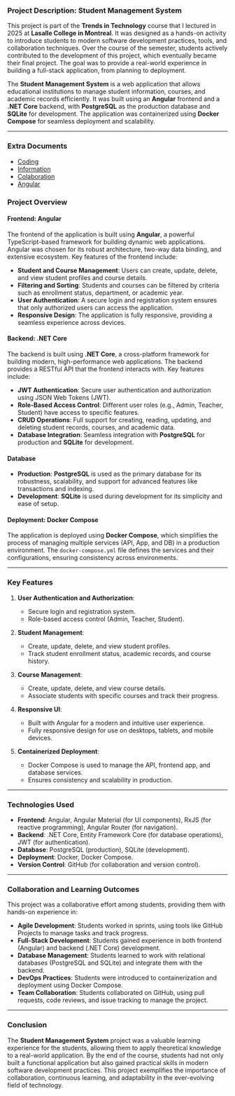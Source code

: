 ### **Project Description: Student Management System**

This project is part of the **Trends in Technology** course that I lectured in 2025 at **Lasalle College in Montreal**. It was designed as a hands-on activity to introduce students to modern software development practices, tools, and collaboration techniques. Over the course of the semester, students actively contributed to the development of this project, which eventually became their final project. The goal was to provide a real-world experience in building a full-stack application, from planning to deployment.

The **Student Management System** is a web application that allows educational institutions to manage student information, courses, and academic records efficiently. It was built using an **Angular** frontend and a **.NET Core** backend, with **PostgreSQL** as the production database and **SQLite** for development. The application was containerized using **Docker Compose** for seamless deployment and scalability.

---

### **Extra Documents**

- [Coding](README.code.md)
- [Information](README.info.md)
- [Colaboration](README.colab.md)
- [Angular](README.angular.md)

### **Project Overview**

#### **Frontend: Angular**
The frontend of the application is built using **Angular**, a powerful TypeScript-based framework for building dynamic web applications. Angular was chosen for its robust architecture, two-way data binding, and extensive ecosystem. Key features of the frontend include:
- **Student and Course Management**: Users can create, update, delete, and view student profiles and course details.
- **Filtering and Sorting**: Students and courses can be filtered by criteria such as enrollment status, department, or academic year.
- **User Authentication**: A secure login and registration system ensures that only authorized users can access the application.
- **Responsive Design**: The application is fully responsive, providing a seamless experience across devices.

#### **Backend: .NET Core**
The backend is built using **.NET Core**, a cross-platform framework for building modern, high-performance web applications. The backend provides a RESTful API that the frontend interacts with. Key features include:
- **JWT Authentication**: Secure user authentication and authorization using JSON Web Tokens (JWT).
- **Role-Based Access Control**: Different user roles (e.g., Admin, Teacher, Student) have access to specific features.
- **CRUD Operations**: Full support for creating, reading, updating, and deleting student records, courses, and academic data.
- **Database Integration**: Seamless integration with **PostgreSQL** for production and **SQLite** for development.

#### **Database**
- **Production**: **PostgreSQL** is used as the primary database for its robustness, scalability, and support for advanced features like transactions and indexing.
- **Development**: **SQLite** is used during development for its simplicity and ease of setup.

#### **Deployment: Docker Compose**
The application is deployed using **Docker Compose**, which simplifies the process of managing multiple services (API, App, and DB) in a production environment. The `docker-compose.yml` file defines the services and their configurations, ensuring consistency across environments.

---

### **Key Features**
1. **User Authentication and Authorization**:
   - Secure login and registration system.
   - Role-based access control (Admin, Teacher, Student).

2. **Student Management**:
   - Create, update, delete, and view student profiles.
   - Track student enrollment status, academic records, and course history.

3. **Course Management**:
   - Create, update, delete, and view course details.
   - Associate students with specific courses and track their progress.

4. **Responsive UI**:
   - Built with Angular for a modern and intuitive user experience.
   - Fully responsive design for use on desktops, tablets, and mobile devices.

5. **Containerized Deployment**:
   - Docker Compose is used to manage the API, frontend app, and database services.
   - Ensures consistency and scalability in production.

---

### **Technologies Used**
- **Frontend**: Angular, Angular Material (for UI components), RxJS (for reactive programming), Angular Router (for navigation).
- **Backend**: .NET Core, Entity Framework Core (for database operations), JWT (for authentication).
- **Database**: PostgreSQL (production), SQLite (development).
- **Deployment**: Docker, Docker Compose.
- **Version Control**: GitHub (for collaboration and version control).

---

### **Collaboration and Learning Outcomes**
This project was a collaborative effort among students, providing them with hands-on experience in:
- **Agile Development**: Students worked in sprints, using tools like GitHub Projects to manage tasks and track progress.
- **Full-Stack Development**: Students gained experience in both frontend (Angular) and backend (.NET Core) development.
- **Database Management**: Students learned to work with relational databases (PostgreSQL and SQLite) and integrate them with the backend.
- **DevOps Practices**: Students were introduced to containerization and deployment using Docker Compose.
- **Team Collaboration**: Students collaborated on GitHub, using pull requests, code reviews, and issue tracking to manage the project.

---

### **Conclusion**
The **Student Management System** project was a valuable learning experience for the students, allowing them to apply theoretical knowledge to a real-world application. By the end of the course, students had not only built a functional application but also gained practical skills in modern software development practices. This project exemplifies the importance of collaboration, continuous learning, and adaptability in the ever-evolving field of technology.
